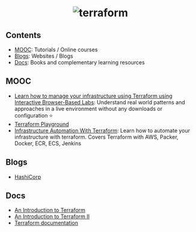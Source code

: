 <h1 align="center">
	<img src="https://cdn.xebialabs.com/assets/files/plugins/terraform.jpg" alt="terraform">
	<br>
</h1>

## Contents
- [MOOC](#mooc): Tutorials / Online courses
- [Blogs](#blogs): Websites / Blogs
- [Docs](#docs): Books and complementary learning resources

## MOOC
- [Learn how to manage your infrastructure using Terraform using Interactive Browser-Based Labs](https://www.katacoda.com/courses/terraform): Understand real world patterns and approaches in a live environment without any downloads or configuration :star:
- [Terraform Playground](https://www.katacoda.com/courses/terraform/playground)
- [Infrastructure Automation With Terraform](https://www.udemy.com/learn-devops-infrastructure-automation-with-terraform/): Learn how to automate your infrastructure with terraform. Covers Terraform with AWS, Packer, Docker, ECR, ECS, Jenkins

## Blogs
- [HashiCorp](https://www.hashicorp.com/blog/)

## Docs
- [An Introduction to Terraform](https://blog.gruntwork.io/an-introduction-to-terraform-f17df9c6d180)
- [An Introduction to Terraform II](http://blog.scottlowe.org/2015/11/25/intro-to-terraform/)
- [Terraform documentation](https://www.terraform.io/docs/)
